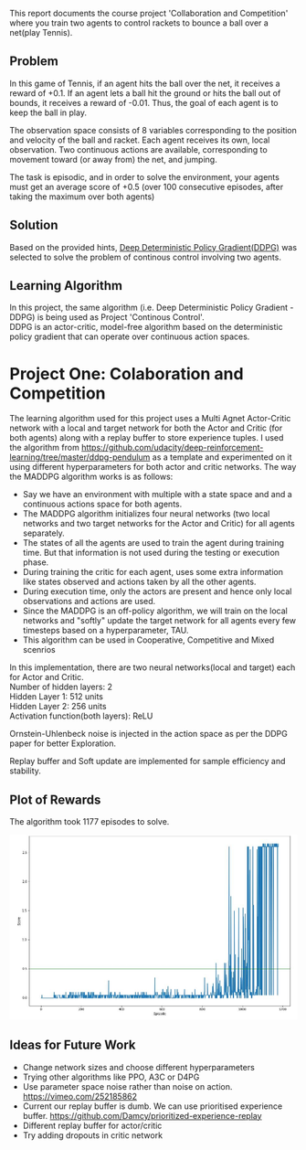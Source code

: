 
This report documents the course project 'Collaboration and Competition' where you train two agents to control rackets to bounce a ball over a net(play Tennis).

## Problem

In this game of Tennis, if an agent hits the ball over the net, it receives a reward of +0.1. If an agent lets a ball hit the ground or hits the ball out of bounds, it receives a reward of -0.01. Thus, the goal of each agent is to keep the ball in play.

The observation space consists of 8 variables corresponding to the position and velocity of the ball and racket. Each agent receives its own, local observation. Two continuous actions are available, corresponding to movement toward (or away from) the net, and jumping.

The task is episodic, and in order to solve the environment, your agents must get an average score of +0.5 (over 100 consecutive episodes, after taking the maximum over both agents)

## Solution

Based on the provided hints, [Deep Deterministic Policy Gradient(DDPG)](https://arxiv.org/abs/1509.02971) was selected to solve the problem of continous control involving two agents.

## Learning Algorithm

In this project, the same algorithm (i.e. Deep Deterministic Policy Gradient - DDPG) is being used as Project 'Continous Control'. \
DDPG is an actor-critic, model-free algorithm based on the deterministic policy gradient that can operate over continuous action spaces.
# Project One: Colaboration and Competition

The learning algorithm used for this project uses a Multi Agnet Actor-Critic network with a local and target network for both the Actor and Critic (for both agents) along with a replay buffer to store experience tuples. I used the algorithm from https://github.com/udacity/deep-reinforcement-learning/tree/master/ddpg-pendulum as a template and experimented on it using different hyperparameters for both actor and critic networks. The way the MADDPG algorithm works is as follows:

- Say we have an environment with multiple with a state space and and a continuous actions space for both agents.
- The MADDPG algorithm initializes four neural networks (two local networks and two target networks for the Actor and Critic) for all agents separately.
- The states of all the agents are used to train the agent during training time. But that information is not used during the testing or execution phase.
- During training the critic for each agent, uses some extra information like states observed and actions taken by all the other agents.
- During execution time, only the actors are present and hence only local observations and actions are used.
- Since the MADDPG is an off-policy algorithm, we will train on the local networks and "softly" update the target network for all agents every few timesteps based on a hyperparameter, TAU.
- This algorithm can be used in Cooperative, Competitive and Mixed scenrios

In this implementation, there are two neural networks(local and target) each for Actor and Critic. \
Number of hidden layers: 2 \
Hidden Layer 1: 512 units \
Hidden Layer 2: 256 units \
Activation function(both layers): ReLU

Ornstein-Uhlenbeck noise is injected in the action space as per the DDPG paper for better Exploration.

Replay buffer and Soft update are implemented for sample efficiency and stability.

## Plot of Rewards

The algorithm took 1177 episodes to solve.

![](plot_p3.JPG)

## Ideas for Future Work

- Change network sizes and choose different hyperparameters
- Trying other algorithms like PPO, A3C or D4PG
- Use parameter space noise rather than noise on action. https://vimeo.com/252185862
- Current our replay buffer is dumb. We can use prioritised experience buffer. https://github.com/Damcy/prioritized-experience-replay
- Different replay buffer for actor/critic
- Try adding dropouts in critic network
